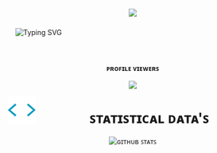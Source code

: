 ###

<p align="center"><img align="center" height="400" src="https://telegra.ph/file/578c1b4f73a716e74ad37-2754029b54ecbd0456.jpg"/>

###

###

&nbsp;   &nbsp;  ![Typing SVG](https://readme-typing-svg.herokuapp.com/?lines=ɪ+ᴀᴍ+ᴜɴɪᴠᴇʀꜱᴇ+ᴅᴇꜱᴛʀᴏʏᴇʀ+🫰;ᴡᴇʟᴄᴏᴍᴇ+ᴛᴏ+ᴍʏ+ᴘʀᴏꜰɪʟᴇ.)

###

<div align="center">
<br><p align="center"><b>ᴘʀᴏꜰɪʟᴇ ᴠɪᴇᴡᴇʀꜱ</b></p>  
<p align="center"><img align="center" src="https://profile-counter.glitch.me/{MrThanos02}/count.svg"/></p> 

<img src="https://github.com/DevThanos02/DevThanos02/raw/refs/heads/main/itmes/analytics.webp" width="57px" style="float: left; margin-right: 10px;">
<h1>ꜱᴛᴀᴛɪꜱᴛɪᴄᴀʟ ᴅᴀᴛᴀ'ꜱ</h1>

<p align="center">
  <img width="49%" src="https://github-readme-stats.vercel.app/api?username=DevThanos02&show_icons=true&line_height=37&locale=en&bg_color=0d1117&text_color=ffffff"
       alt="ɢɪᴛʜᴜʙ ꜱᴛᴀᴛꜱ" />  
</p>
